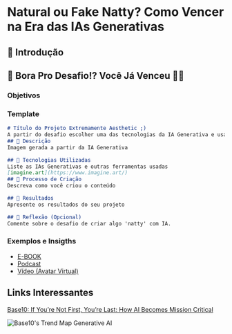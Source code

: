 # Natural ou Fake Natty? Como Vencer na Era das IAs Generativas

## 🚀 Introdução

## 🎯 Bora Pro Desafio!? Você Já Venceu 💪🤓

### Objetivos


### Template

```markdown
# Título do Projeto Extremamente Aesthetic ;)
A partir do desafio escolher uma das tecnologias da IA Generativa e usar uma
## 📒 Descrição
Imagem gerada a partir da IA Generativa

## 🤖 Tecnologias Utilizadas
Liste as IAs Generativas e outras ferramentas usadas
[imagine.art](https://www.imagine.art/)
## 🧐 Processo de Criação
Descreva como você criou o conteúdo

## 🚀 Resultados
Apresente os resultados do seu projeto

## 💭 Reflexão (Opcional)
Comente sobre o desafio de criar algo 'natty' com IA.
```

### Exemplos e Insigths

- [E-BOOK](/exemplos/E-BOOK.md)
- [Podcast](/exemplos/PODCAST.md)
- [Vídeo (Avatar Virtual)](/exemplos/VIDEO.md)

## Links Interessantes

[Base10: If You’re Not First, You’re Last: How AI Becomes Mission Critical](https://base10.vc/post/generative-ai-mission-critical/)

![Base10's Trend Map Generative AI](https://github.com/digitalinnovationone/lab-natty-or-not/assets/730492/f4df26e8-f8f7-4419-8252-c69d73ea930c)
